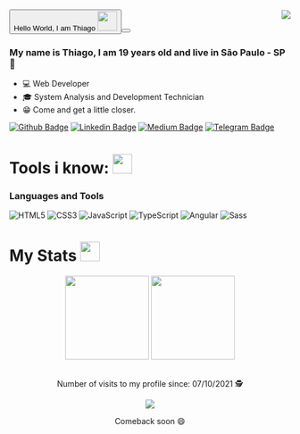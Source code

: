 <img style = "margin-top: 40px;" align="right" width = "width" src="https://raw.githubusercontent.com/MicaelliMedeiros/micaellimedeiros/master/image/computer-illustration.png">

# <button href="https://www.linkedin.com/in/thiago-ferreira-rodrigues-6753341b3">Hello World, I am Thiago  <img src="https://media.giphy.com/media/f9jQLaKJJl6dL0AmmZ/giphy.gif" width="35px" height="35" ><button/>

### My name is Thiago, I am 19 years old and live in São Paulo - SP 👋

- 💻 Web Developer
- :mortar_board: System Analysis and Development Technician
- 😁 Come and get a little closer.


[![Github Badge](https://img.shields.io/badge/GitHub-100000?style=for-the-badge&logo=github&logoColor=white&link=https://github.com/thfrod)](https://github.com/thfrod)
[![Linkedin Badge](https://img.shields.io/badge/LinkedIn-0077B5?style=for-the-badge&logo=linkedin&logoColor=white&link=https://www.linkedin.com/in/thfrod)](https://www.linkedin.com/in/thfrod)
[![Medium Badge](https://img.shields.io/badge/Medium-12100E?style=for-the-badge&logo=medium&logoColor=white)](https://medium.com/@thfrod)
[![Telegram Badge](https://img.shields.io/badge/Telegram-2CA5E0?style=for-the-badge&logo=telegram&logoColor=white)](https://www.t.me/thfrod)

# Tools i know: <img src="https://media.giphy.com/media/fvT2uzkzsSWmmkvl5g/giphy.gif" width="35px" height="35">

### Languages and Tools
![HTML5](https://img.shields.io/badge/html5-%23E34F26.svg?style=for-the-badge&logo=html5&logoColor=white)
![CSS3](https://img.shields.io/badge/css3-%231572B6.svg?style=for-the-badge&logo=css3&logoColor=white)
![JavaScript](https://img.shields.io/badge/javascript-%23323330.svg?style=for-the-badge&logo=javascript&logoColor=%23F7DF1E)
![TypeScript](https://img.shields.io/badge/typescript-%23007ACC.svg?style=for-the-badge&logo=typescript&logoColor=white)
![Angular](https://img.shields.io/badge/Angular-DD0031?style=for-the-badge&logo=angular&logoColor=white)
![Sass](https://img.shields.io/badge/Sass-CC6699?style=for-the-badge&logo=sass&logoColor=white)




# My Stats <img src="https://media.giphy.com/media/fvT2uzkzsSWmmkvl5g/giphy.gif" width="35px" height="35">
<div align="center">
<img height="150em" src="https://github-readme-stats.vercel.app/api/top-langs/?username=thfrod&exclude_repo=KNN-Image-Classification&show_icons=true&hide_border=true&layout=compact&langs_count=8&theme=tokyonight"/>	
<img height="150em" src="https://github-readme-stats.vercel.app/api?username=thfrod&show_icons=true&hide_border=true&count_private=true&include_all_commits=true&theme=tokyonight" />
<!-- <img width="400"  src="https://github-readme-streak-stats.herokuapp.com?user=thfrod&theme=tokyonight&hide_border=true" /> -->
<!-- [![GitHub Streak](https://github-readme-streak-stats.herokuapp.com?user=thfrod&theme=tokyonight&hide_border=true)](https://git.io/streak-stats) -->
</div><br>
  


<p align="center">
  Number of visits to my profile since: 07/10/2021 🕵️ <br></p>
<p align="center"> 
   <img alingn="center" src="https://profile-counter.glitch.me/thfrod/count.svg" /></p>
<p align="center">
Comeback soon 😄
</p>
  

